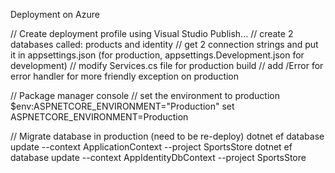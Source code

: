 Deployment on Azure

// Create deployment profile using Visual Studio Publish...
// create 2 databases called: products and identity
// get 2 connection strings and put it in appsettings.json (for production, appsettings.Development.json for development)
// modify Services.cs file for production build
// add /Error for error handler for more friendly exception on production

// Package manager console
// set the environment to production
$env:ASPNETCORE_ENVIRONMENT="Production"
set ASPNETCORE_ENVIRONMENT=Production

// Migrate database in production (need to be re-deploy)
dotnet ef database update --context ApplicationContext --project SportsStore
dotnet ef database update --context AppIdentityDbContext --project SportsStore